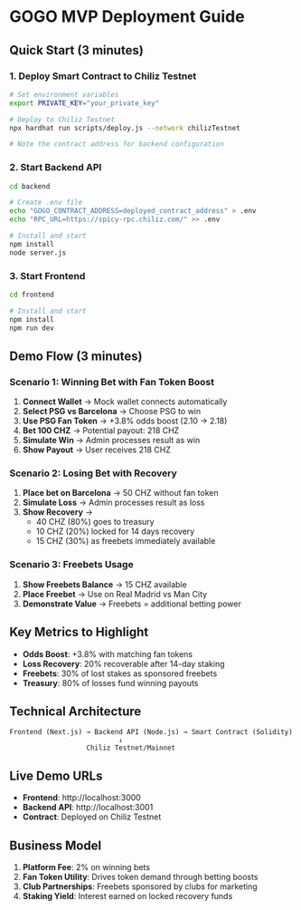 # GOGO MVP Deployment Guide

## Quick Start (3 minutes)

### 1. Deploy Smart Contract to Chiliz Testnet

```bash
# Set environment variables
export PRIVATE_KEY="your_private_key"

# Deploy to Chiliz Testnet
npx hardhat run scripts/deploy.js --network chilizTestnet

# Note the contract address for backend configuration
```

### 2. Start Backend API

```bash
cd backend

# Create .env file
echo "GOGO_CONTRACT_ADDRESS=deployed_contract_address" > .env
echo "RPC_URL=https://spicy-rpc.chiliz.com/" >> .env

# Install and start
npm install
node server.js
```

### 3. Start Frontend

```bash
cd frontend

# Install and start
npm install
npm run dev
```

## Demo Flow (3 minutes)

### Scenario 1: Winning Bet with Fan Token Boost

1. **Connect Wallet** → Mock wallet connects automatically
2. **Select PSG vs Barcelona** → Choose PSG to win
3. **Use PSG Fan Token** → +3.8% odds boost (2.10 → 2.18)
4. **Bet 100 CHZ** → Potential payout: 218 CHZ
5. **Simulate Win** → Admin processes result as win
6. **Show Payout** → User receives 218 CHZ

### Scenario 2: Losing Bet with Recovery

1. **Place bet on Barcelona** → 50 CHZ without fan token
2. **Simulate Loss** → Admin processes result as loss
3. **Show Recovery** →
    - 40 CHZ (80%) goes to treasury
    - 10 CHZ (20%) locked for 14 days recovery
    - 15 CHZ (30%) as freebets immediately available

### Scenario 3: Freebets Usage

1. **Show Freebets Balance** → 15 CHZ available
2. **Place Freebet** → Use on Real Madrid vs Man City
3. **Demonstrate Value** → Freebets = additional betting power

## Key Metrics to Highlight

-   **Odds Boost**: +3.8% with matching fan tokens
-   **Loss Recovery**: 20% recoverable after 14-day staking
-   **Freebets**: 30% of lost stakes as sponsored freebets
-   **Treasury**: 80% of losses fund winning payouts

## Technical Architecture

```
Frontend (Next.js) → Backend API (Node.js) → Smart Contract (Solidity)
                           ↓
                   Chiliz Testnet/Mainnet
```

## Live Demo URLs

-   **Frontend**: http://localhost:3000
-   **Backend API**: http://localhost:3001
-   **Contract**: Deployed on Chiliz Testnet

## Business Model

1. **Platform Fee**: 2% on winning bets
2. **Fan Token Utility**: Drives token demand through betting boosts
3. **Club Partnerships**: Freebets sponsored by clubs for marketing
4. **Staking Yield**: Interest earned on locked recovery funds
